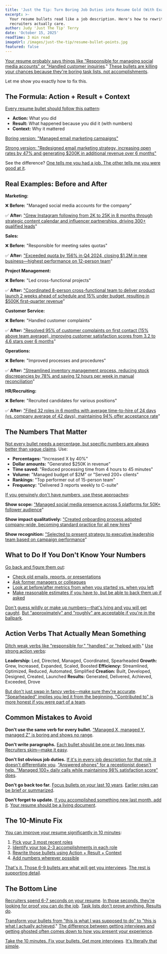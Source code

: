 ```yaml
---
title: 'Just the Tip: Turn Boring Job Duties into Resume Gold (With Examples)'
excerpt: >-
  Your resume bullets read like a job description. Here's how to rewrite them so
  recruiters actually care.
author: Judy 'Just The Tip' Terry
date: 'October 15, 2025'
readTime: 3 min read
imageUrl: /images/just-the-tip/resume-bullet-points.jpg
featured: false
---
```


[Your resume probably says things like "Responsible for managing social media accounts" or "Handled customer inquiries](https://www.linkedin.com/business/talent/blog/talent-acquisition/weak-resume-bullets)." [These bullets are killing your chances because they're boring task lists, not accomplishments](https://www.shrm.org/topics-tools/news/talent-acquisition/resume-accomplishment-vs-duty).

Let me show you exactly how to fix this.

## The Formula: Action + Result + Context

[Every resume bullet should follow this pattern](https://www.shrm.org/topics-tools/news/talent-acquisition/resume-bullet-formula):
- **Action:** What you did
- **Result:** What happened because you did it (with numbers)
- **Context:** Why it mattered

[Boring version: "Managed email marketing campaigns"](https://www.linkedin.com/business/talent/blog/talent-acquisition/task-focused-resume-bullets)

[Strong version: "Redesigned email marketing strategy, increasing open rates by 47% and generating $200K in additional revenue over 6 months"](https://www.shrm.org/topics-tools/news/talent-acquisition/results-focused-resume-example)

See the difference? [One tells me you had a job. The other tells me you were good at it](https://www.linkedin.com/business/talent/blog/talent-acquisition/demonstrating-impact-resume).

## Real Examples: Before and After

**Marketing:**

❌ **Before:** "Managed social media accounts for the company"

✅ **After:** ["Grew Instagram following from 2K to 25K in 8 months through strategic content calendar and influencer partnerships, driving 300+ qualified leads](https://www.shrm.org/topics-tools/news/talent-acquisition/social-media-resume-accomplishment)"

**Sales:**

❌ **Before:** "Responsible for meeting sales quotas"

✅ **After:** ["Exceeded quota by 156% in Q4 2024, closing $1.2M in new business—highest performance on 12-person team](https://www.linkedin.com/business/talent/blog/talent-acquisition/sales-achievement-quantification)"

**Project Management:**

❌ **Before:** "Led cross-functional projects"

✅ **After:** ["Coordinated 8-person cross-functional team to deliver product launch 2 weeks ahead of schedule and 15% under budget, resulting in $500K first-quarter revenue](https://www.shrm.org/topics-tools/news/talent-acquisition/project-management-impact-statement)"

**Customer Service:**

❌ **Before:** "Handled customer complaints"

✅ **After:** ["Resolved 95% of customer complaints on first contact (15% above team average), improving customer satisfaction scores from 3.2 to 4.6 stars over 6 months](https://www.linkedin.com/business/talent/blog/talent-acquisition/customer-service-metrics-resume)"

**Operations:**

❌ **Before:** "Improved processes and procedures"

✅ **After:** ["Streamlined inventory management process, reducing stock discrepancies by 78% and saving 12 hours per week in manual reconciliation](https://www.shrm.org/topics-tools/news/talent-acquisition/operational-improvement-quantified)"

**HR/Recruiting:**

❌ **Before:** "Recruited candidates for various positions"

✅ **After:** ["Filled 32 roles in 6 months with average time-to-hire of 24 days (vs. company average of 42 days), maintaining 94% offer acceptance rate](https://www.linkedin.com/business/talent/blog/talent-acquisition/recruiting-metrics-resume-example)"

## The Numbers That Matter

[Not every bullet needs a percentage, but specific numbers are always better than vague claims](https://www.shrm.org/topics-tools/news/talent-acquisition/quantifying-resume-achievements). Use:

- **Percentages:** "Increased X by 40%"
- **Dollar amounts:** "Generated $250K in revenue"
- **Time saved:** "Reduced processing time from 4 hours to 45 minutes"
- **Volume:** "Managed budget of $2M" or "Served 200+ clients"
- **Rankings:** "Top performer out of 15-person team"
- **Frequency:** "Delivered 3 reports weekly to C-suite"

[If you genuinely don't have numbers, use these approaches](https://www.linkedin.com/business/talent/blog/talent-acquisition/resume-bullets-without-numbers):

**Show scope:** ["Managed social media presence across 5 platforms for 50K+ follower audience](https://www.shrm.org/topics-tools/news/talent-acquisition/scope-indication-resume)"

**Show impact qualitatively:** ["Created onboarding process adopted company-wide, becoming standard practice for all new hires](https://www.linkedin.com/business/talent/blog/talent-acquisition/qualitative-impact-statement)"

**Show recognition:** ["Selected to present strategy to executive leadership team based on campaign performance](https://www.shrm.org/topics-tools/news/talent-acquisition/recognition-as-impact-indicator)"

## What to Do If You Don't Know Your Numbers

[Go back and figure them out](https://www.linkedin.com/business/talent/blog/talent-acquisition/researching-past-accomplishments):

- [Check old emails, reports, or presentations](https://www.shrm.org/topics-tools/news/talent-acquisition/mining-past-work-metrics)
- [Ask former managers or colleagues](https://www.linkedin.com/business/talent/blog/talent-acquisition/requesting-performance-data)
- [Look at before/after metrics from when you started vs. when you left](https://www.shrm.org/topics-tools/news/talent-acquisition/baseline-vs-endpoint-metrics)
- [Make reasonable estimates if you have to, but be able to back them up if asked](https://www.linkedin.com/business/talent/blog/talent-acquisition/estimated-metrics-honesty)

[Don't guess wildly or make up numbers—that's lying and you will get caught](https://www.shrm.org/topics-tools/news/employment-law-compliance/resume-fraud-consequences). [But "approximately" and "roughly" are acceptable if you're in the ballpark](https://www.linkedin.com/business/talent/blog/talent-acquisition/reasonable-approximations-resume).

## Action Verbs That Actually Mean Something

[Ditch weak verbs like "responsible for," "handled," or "helped with](https://www.shrm.org/topics-tools/news/talent-acquisition/weak-resume-verbs-avoid)." [Use strong action verbs](https://www.linkedin.com/business/talent/blog/talent-acquisition/powerful-resume-action-verbs):

**Leadership:** Led, Directed, Managed, Coordinated, Spearheaded
**Growth:** Grew, Increased, Expanded, Scaled, Boosted
**Efficiency:** Streamlined, Optimized, Reduced, Automated, Simplified
**Creation:** Built, Developed, Designed, Created, Launched
**Results:** Generated, Delivered, Achieved, Exceeded, Drove

[But don't just swap in fancy verbs—make sure they're accurate](https://www.shrm.org/topics-tools/news/talent-acquisition/accurate-verb-selection). ["Spearheaded" implies you led it from the beginning. "Contributed to" is more honest if you were part of a team](https://www.linkedin.com/business/talent/blog/talent-acquisition/verb-accuracy-resume).

## Common Mistakes to Avoid

**Don't use the same verb for every bullet.** ["Managed X, managed Y, managed Z" is boring and shows no range](https://www.shrm.org/topics-tools/news/talent-acquisition/verb-variety-resume).

**Don't write paragraphs.** [Each bullet should be one or two lines max](https://www.linkedin.com/business/talent/blog/talent-acquisition/resume-bullet-length). [Recruiters skim—make it easy](https://www.shrm.org/topics-tools/news/talent-acquisition/recruiter-resume-scanning-behavior).

**Don't list obvious job duties.** [If it's in every job description for that role, it doesn't differentiate you](https://www.linkedin.com/business/talent/blog/talent-acquisition/differentiating-resume-content). ["Answered phones" for a receptionist doesn't help. "Managed 100+ daily calls while maintaining 98% satisfaction score" does](https://www.shrm.org/topics-tools/news/talent-acquisition/transforming-basic-duties).

**Don't go back too far.** [Focus bullets on your last 10 years](https://www.linkedin.com/business/talent/blog/talent-acquisition/resume-work-history-length). [Earlier roles can be brief or summarized](https://www.shrm.org/topics-tools/news/talent-acquisition/older-experience-resume-treatment).

**Don't forget to update.** [If you accomplished something new last month, add it](https://www.linkedin.com/business/talent/blog/career-advice/keeping-resume-current). [Your resume should be a living document](https://www.shrm.org/topics-tools/news/career-development/resume-maintenance-practice).

## The 10-Minute Fix

[You can improve your resume significantly in 10 minutes](https://www.shrm.org/topics-tools/news/talent-acquisition/quick-resume-improvement):

1. [Pick your 3 most recent roles](https://www.linkedin.com/business/talent/blog/talent-acquisition/prioritizing-resume-updates)
2. [Identify your top 2-3 accomplishments in each role](https://www.shrm.org/topics-tools/news/talent-acquisition/identifying-key-achievements)
3. [Rewrite those bullets using Action + Result + Context](https://www.linkedin.com/business/talent/blog/talent-acquisition/accomplishment-bullet-rewrite)
4. [Add numbers wherever possible](https://www.shrm.org/topics-tools/news/talent-acquisition/quantification-resume-bullets)

[That's it. Those 6-9 bullets are what will get you interviews](https://www.linkedin.com/business/talent/blog/talent-acquisition/most-important-resume-bullets). [The rest is supporting detail](https://www.shrm.org/topics-tools/news/talent-acquisition/resume-content-hierarchy).

## The Bottom Line

[Recruiters spend 6-7 seconds on your resume](https://www.shrm.org/topics-tools/news/talent-acquisition/resume-screening-time-statistics). [In those seconds, they're looking for proof you can do the job](https://www.linkedin.com/business/talent/blog/talent-acquisition/resume-scanning-focus). [Task lists don't prove anything. Results do](https://www.shrm.org/topics-tools/news/talent-acquisition/results-vs-responsibilities).

[Transform your bullets from "this is what I was supposed to do" to "this is what I actually achieved](https://www.linkedin.com/business/talent/blog/talent-acquisition/achievement-focused-resume-transformation)." [The difference between getting interviews and getting ghosted often comes down to how you present your experience](https://www.shrm.org/topics-tools/news/talent-acquisition/resume-presentation-interview-rate).

[Take the 10 minutes. Fix your bullets. Get more interviews](https://www.linkedin.com/business/talent/blog/career-advice/resume-improvement-roi). [It's literally that simple](https://www.shrm.org/topics-tools/news/career-development/simple-resume-fixes-impact).
